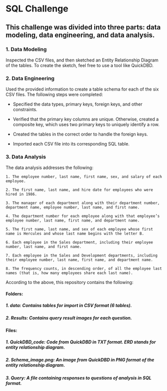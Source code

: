 
# SQL Challenge

## This challenge was divided into three parts: data modeling, data engineering, and data analysis.

### 1. Data Modeling

Inspected the CSV files, and then sketched an Entity Relationship Diagram of the tables. 
To create the sketch, feel free to use a tool like QuickDBD.

### 2. Data Engineering

Used the provided information to create a table schema for each of the six CSV files. 
The following steps were completed:

 - Specified the data types, primary keys, foreign keys, and other constraints.

 - Verified that the primary key columns are unique. Otherwise,
 created a composite key, which uses two primary keys to uniquely identify a row.

 - Created the tables in the correct order to handle the foreign keys.

 - Imported each CSV file into its corresponding SQL table.


### 3. Data Analysis

The data analysis addresses the following:

    1. The employee number, last name, first name, sex, and salary of each employee.

    2. The first name, last name, and hire date for employees who were hired in 1986.

    3. The manager of each department along with their department number, department name, employee number, last name, and first name.

    4. The department number for each employee along with that employee’s employee number, last name, first name, and department name.

    5. The first name, last name, and sex of each employee whose first name is Hercules and whose last name begins with the letter B.

    6. Each employee in the Sales department, including their employee number, last name, and first name.

    7. Each employee in the Sales and Development departments, including their employee number, last name, first name, and department name.

    8. The frequency counts, in descending order, of all the employee last names (that is, how many employees share each last name).


According to the above, this repository contains the following:

#### Folders:
##### 1. data: Contains tables for import in CSV format (6 tables).

##### 2. Results: Contains query result images for each question.

#### Files:

##### 1. QuickDBD_code: Code from QuickDBD in TXT format. ERD stands for entity relationship diagram.

##### 2. Schema_image.png: An image from QuickDBD in PNG format of the entity relationship diagram.

##### 3. Query: A file containing responses to questions of analysis in SQL format.

